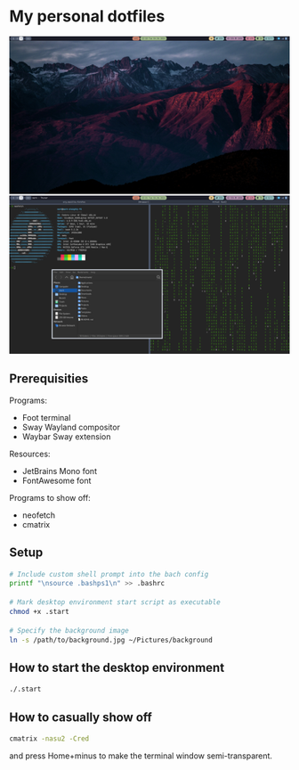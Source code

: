 # My personal dotfiles

![desktop](Pictures/demo-screenshot-desktop.png)
![desktop-with-windows](Pictures/demo-screenshot-desktop-with-windows.png)

## Prerequisities

Programs:
* Foot terminal
* Sway Wayland compositor
* Waybar Sway extension

Resources:
* JetBrains Mono font
* FontAwesome font

Programs to show off:
* neofetch
* cmatrix

## Setup

```bash
# Include custom shell prompt into the bach config
printf "\nsource .bashps1\n" >> .bashrc

# Mark desktop environment start script as executable
chmod +x .start

# Specify the background image
ln -s /path/to/background.jpg ~/Pictures/background
```

## How to start the desktop environment

```bash
./.start
```

## How to casually show off

```bash
cmatrix -nasu2 -Cred
```

and press Home+minus to make the terminal window semi-transparent.
